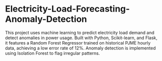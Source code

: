 # Electricity-Load-Forecasting-Anomaly-Detection
This project uses machine learning to predict electricity load demand and detect anomalies in power usage. Built with Python, Scikit-learn, and Flask, it features a Random Forest Regressor trained on historical PJME hourly data, achieving a low error rate of 12%. Anomaly detection is implemented using Isolation Forest to flag irregular patterns.
